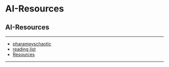 # AI-Resources

## AI-Resources

---

- [pharampyschaotic](pharampyschaotic.md)
- [reading list](reading%20list.md)
- [Resources](DB%20Folder/LinkDB/Resources/Resources.md)

---
